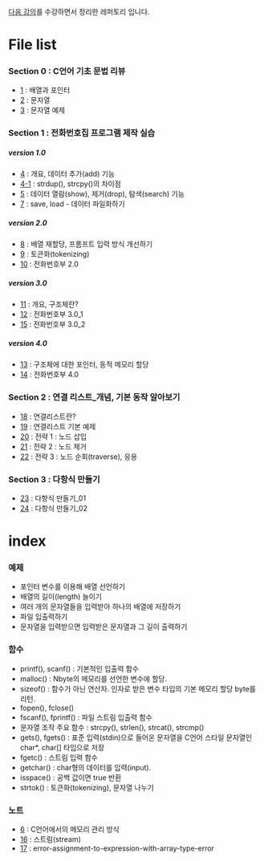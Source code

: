 [다음 강의](https://www.inflearn.com/course/c%EB%A1%9C-%EB%B0%B0%EC%9A%B0%EB%8A%94-%EC%9E%90%EB%A3%8C%EA%B5%AC%EC%A1%B0-%EB%B0%8F-%EC%97%AC%EB%9F%AC%EA%B0%80%EC%A7%80-%EC%98%88%EC%A0%9C-%EC%8B%A4%EC%8A%B5)를 수강하면서 정리한 레퍼토리 입니다.

# File list

### Section 0 : C언어 기초 문법 리뷰
* [1](https://github.com/TaekGeunLee/study_CS/tree/master/S1/1) : 배열과 포인터
* [2](https://github.com/TaekGeunLee/study_CS/tree/master/S1/2) : 문자열
* [3](https://github.com/TaekGeunLee/study_CS/tree/master/S1/3) : 문자열 예제

### Section 1 : 전화번호집 프로그램 제작 실습
##### version 1.0
* [4](https://github.com/TaekGeunLee/study_CS/tree/master/S1/4) : 개요, 데이터 추가(add) 기능
* [4-1](https://github.com/TaekGeunLee/study_CS/tree/master/S1/4-1) : strdup(), strcpy()의 차이점
* [5](https://github.com/TaekGeunLee/study_CS/tree/master/S1/5) : 데이터 열람(show), 제거(drop), 탐색(search) 기능
* [7](https://github.com/TaekGeunLee/study_CS/tree/master/S1/7) : save, load - 데이터 파일화하기
##### version 2.0
* [8](https://github.com/TaekGeunLee/study_CS/tree/master/S1/8) : 배열 재할당, 프롬프트 입력 방식 개선하기
* [9](https://github.com/TaekGeunLee/study_CS/tree/master/S1/9) : 토큰화(tokenizing)
* [10](https://github.com/TaekGeunLee/study_CS/tree/master/S1/10) : 전화번호부 2.0
##### version 3.0
* [11](https://github.com/TaekGeunLee/study_CS/tree/master/S1/11) : 개요, 구조체란?
* [12](https://github.com/TaekGeunLee/study_CS/tree/master/S1/12) : 전화번호부 3.0_1
* [15](https://github.com/TaekGeunLee/study_CS/tree/master/S1/15) : 전화번호부 3.0_2
##### version 4.0
* [13](https://github.com/TaekGeunLee/study_CS/tree/master/S1/13) : 구조체에 대한 포인터, 동적 메모리 할당
* [14](https://github.com/TaekGeunLee/study_CS/tree/master/S1/14) : 전화번호부 4.0


### Section 2 : 연결 리스트_개념, 기본 동작 알아보기
* [18](https://github.com/TaekGeunLee/study_CS/tree/master/S1/18) : 연결리스트란?
* [19](https://github.com/TaekGeunLee/study_CS/tree/master/S1/19) : 연결리스트 기본 예제
* [20](https://github.com/TaekGeunLee/study_CS/tree/master/S1/20) : 전략 1 : 노드 삽입
* [21](https://github.com/TaekGeunLee/study_CS/tree/master/S1/21) : 전략 2 : 노드 제거
* [22](https://github.com/TaekGeunLee/study_CS/tree/master/S1/22) : 전략 3 : 노드 순회(traverse), 응용

### Section 3 : 다항식 만들기
* [23](https://github.com/TaekGeunLee/study_CS/tree/master/S1/23) : 다항식 만들기_01
* [24](https://github.com/TaekGeunLee/study_CS/tree/master/S1/24) : 다항식 만들기_02


# index

### 예제
* 포인터 변수를 이용해 배열 선언하기
* 배열의 길이(length) 늘이기
* 여러 개의 문자열들을 입력받아 하나의 배열에 저장하기
* 파일 입출력하기
* 문자열을 입력받으면 입력받은 문자열과 그 길이 출력하기

### 함수
* printf(), scanf() : 기본적인 입출력 함수
* malloc() : Nbyte의 메모리를 선언한 변수에 할당.
* sizeof() : 함수가 아닌 연산자. 인자로 받은 변수 타입의 기본 메모리 할당 byte를 리턴.
* fopen(), fclose()
* fscanf(), fprintf() : 파일 스트림 입출력 함수
* 문자열 조작 주요 함수 : strcpy(), strlen(), strcat(), strcmp()
* gets(), fgets() : 표준 입력(stdin)으로 들어온 문자열을 C언어 스타일 문자열인 char*, char[] 타입으로 저장
* fgetc() : 스트림 입력 함수
* getchar() : char형의 데이터를 입력(input).
* isspace() : 공백 값이면 true 반환
* strtok() : 토큰화(tokenizing), 문자열 나누기

### 노트
* [6](https://github.com/TaekGeunLee/study_CS/tree/master/S1/6) : C언어에서의 메모리 관리 방식
* [16](https://github.com/TaekGeunLee/study_CS/tree/master/S1/16) : 스트림(stream)
* [17](https://github.com/TaekGeunLee/study_CS/tree/master/S1/17) : error-assignment-to-expression-with-array-type-error
